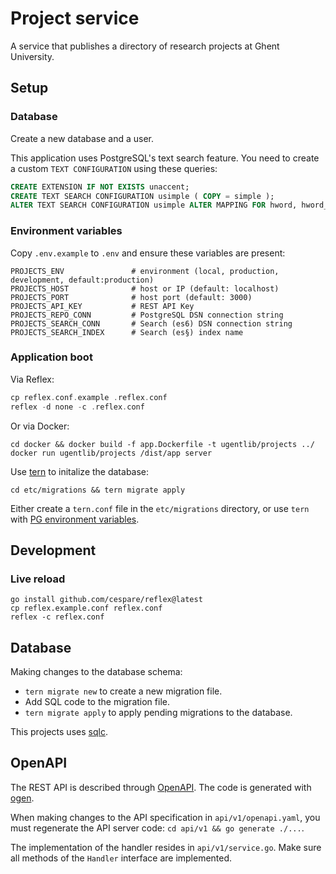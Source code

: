 # Project service

A service that publishes a directory of research projects at Ghent University.

## Setup

### Database

Create a new database and a user.

This application uses PostgreSQL's text search feature. You need to create 
a custom `TEXT CONFIGURATION` using these queries:

```sql
CREATE EXTENSION IF NOT EXISTS unaccent;
CREATE TEXT SEARCH CONFIGURATION usimple ( COPY = simple );
ALTER TEXT SEARCH CONFIGURATION usimple ALTER MAPPING FOR hword, hword_part, word WITH unaccent, simple;
```

### Environment variables

Copy `.env.example` to `.env` and ensure these variables are present:

```
PROJECTS_ENV               # environment (local, production, development, default:production)
PROJECTS_HOST              # host or IP (default: localhost)
PROJECTS_PORT              # host port (default: 3000)
PROJECTS_API_KEY           # REST API Key
PROJECTS_REPO_CONN         # PostgreSQL DSN connection string
PROJECTS_SEARCH_CONN       # Search (es6) DSN connection string
PROJECTS_SEARCH_INDEX      # Search (es§) index name
```

### Application boot

Via Reflex:

```go
cp reflex.conf.example .reflex.conf
reflex -d none -c .reflex.conf
```

Or via Docker:

```
cd docker && docker build -f app.Dockerfile -t ugentlib/projects ../
docker run ugentlib/projects /dist/app server
```

Use [tern](https://github.com/jackc/tern) to initalize the database:

```
cd etc/migrations && tern migrate apply
```

Either create a `tern.conf` file in the `etc/migrations` directory, or use `tern` with 
[PG environment variables](https://www.postgresql.org/docs/current/libpq-envars.html).

## Development

### Live reload

```
go install github.com/cespare/reflex@latest
cp reflex.example.conf reflex.conf
reflex -c reflex.conf
```

## Database

Making changes to the database schema:

* `tern migrate new` to create a new migration file.
* Add SQL code to the migration file.
* `tern migrate apply` to apply pending migrations to the database.

This projects uses [sqlc](https://sqlc.dev/).

## OpenAPI

The REST API is described through [OpenAPI](https://swagger.io/specification/). The code is generated
with [ogen](https://ogen.dev/).

When making changes to the API specification in `api/v1/openapi.yaml`, you must regenerate the API 
server code: `cd api/v1 && go generate ./...`.

The implementation of the handler resides in `api/v1/service.go`. Make sure all methods of the `Handler`
interface are implemented.